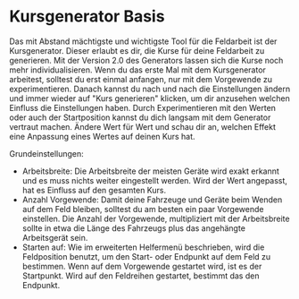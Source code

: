 # Kursgenerator Basis


Das mit Abstand mächtigste und wichtigste Tool für die Feldarbeit ist der Kursgenerator. Dieser erlaubt es dir, die Kurse für deine Feldarbeit zu generieren.
Mit der Version 2.0 des Generators lassen sich die Kurse noch mehr individualisieren.
Wenn du das erste Mal mit dem Kursgenerator arbeitest, solltest du erst einmal anfangen, nur mit dem Vorgewende zu experimentieren.
Danach kannst du nach und nach die Einstellungen ändern und immer wieder auf "Kurs generieren" klicken, um dir anzusehen welchen Einfluss die Einstellungen haben.
Durch Experimentieren mit den Werten oder auch der Startposition kannst du dich langsam mit dem Generator vertraut machen.
Ändere Wert für Wert und schau dir an, welchen Effekt eine Anpassung eines Wertes auf deinen Kurs hat.



Grundeinstellungen:
- Arbeitsbreite: Die Arbeitsbreite der meisten Geräte wird exakt erkannt und es muss nichts weiter eingestellt werden. Wird der Wert angepasst, hat es Einfluss auf den gesamten Kurs.
- Anzahl Vorgewende: Damit deine Fahrzeuge und Geräte beim Wenden auf dem Feld bleiben, solltest du am besten ein paar Vorgewende einstellen.
Die Anzahl der Vorgewende, multipliziert mit der Arbeitsbreite sollte in etwa die Länge des Fahrzeugs plus das angehängte Arbeitsgerät sein.
- Starten auf: Wie im erweiterten Helfermenü beschrieben, wird die Feldposition benutzt, um den Start- oder Endpunkt auf dem Feld zu bestimmen.
Wenn auf dem Vorgewende gestartet wird, ist es der Startpunkt. Wird auf den Feldreihen gestartet, bestimmt das den Endpunkt.


